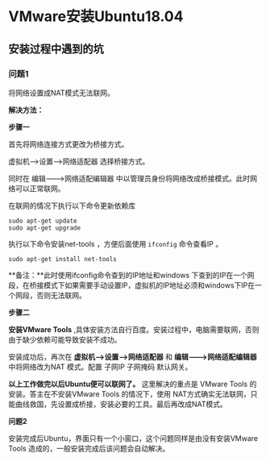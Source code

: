 # VMware安装Ubuntu18.04

## 安装过程中遇到的坑

### 问题1

将网络设置成NAT模式无法联网。

**解决方法：**

**步骤一**

首先将网络连接方式更改为桥接方式。

虚拟机-->设置-->网络适配器   选择桥接方式。

同时在   编辑--->网络适配编辑器    中以管理员身份将网络改成桥接模式。此时网络可以正常联网。

在联网的情况下执行以下命令更新依赖库

```
sudo apt-get update
sudo apt-get upgrade  
```

执行以下命令安装net-tools ，方便后面使用 `ifconfig`  命令查看IP 。

```
sudo apt-get install net-tools
```

**备注：**此时使用ifconfig命令查到的IP地址和windows 下查到的IP在一个网段，在桥接模式下如果需要手动设置IP，虚拟机的IP地址必须和windows下IP在一个网段，否则无法联网。

**步骤二**

**安装VMware Tools** ,具体安装方法自行百度。安装过程中，电脑需要联网，否则由于缺少依赖可能导致安装不成功。

安装成功后，再次在  **虚拟机-->设置-->网络适配器** 和 **编辑--->网络适配编辑器**中将网络改为NAT 模式。配置  子网IP 子网掩码  默认网关。



**以上工作做完以后Ubuntu便可以联网了。** 这里解决的重点是  VMware Tools 的安装。答主在不安装VMware Tools 的情况下，使用 NAT方式确实无法联网，只能曲线救国，先设置成桥接，安装必要的工具。最后再改成NAT模式。



**问题2**

安装完成后Ubuntu，界面只有一个小窗口，这个问题同样是由没有安装VMware Tools 造成的，一般安装完成后该问题会自动解决。